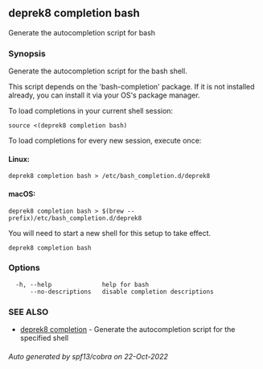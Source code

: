 ## deprek8 completion bash

Generate the autocompletion script for bash

### Synopsis

Generate the autocompletion script for the bash shell.

This script depends on the 'bash-completion' package.
If it is not installed already, you can install it via your OS's package manager.

To load completions in your current shell session:

	source <(deprek8 completion bash)

To load completions for every new session, execute once:

#### Linux:

	deprek8 completion bash > /etc/bash_completion.d/deprek8

#### macOS:

	deprek8 completion bash > $(brew --prefix)/etc/bash_completion.d/deprek8

You will need to start a new shell for this setup to take effect.


```
deprek8 completion bash
```

### Options

```
  -h, --help              help for bash
      --no-descriptions   disable completion descriptions
```

### SEE ALSO

* [deprek8 completion](deprek8_completion.md)	 - Generate the autocompletion script for the specified shell

###### Auto generated by spf13/cobra on 22-Oct-2022
